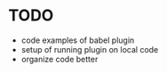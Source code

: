 # TODO
* code examples of babel plugin
* setup of running plugin on local code
* organize code better